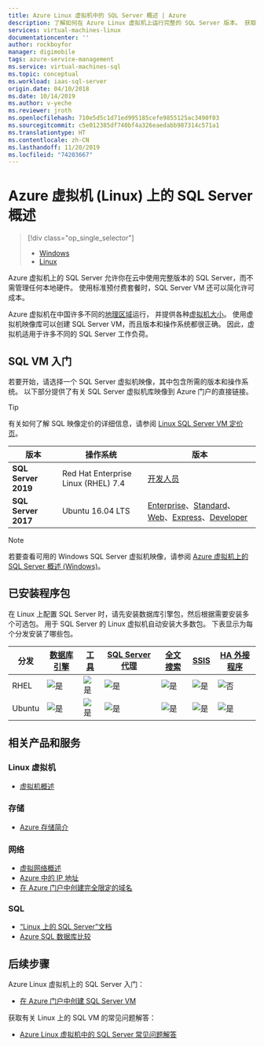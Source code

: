 ```yaml
---
title: Azure Linux 虚拟机中的 SQL Server 概述 | Azure
description: 了解如何在 Azure Linux 虚拟机上运行完整的 SQL Server 版本。 获取到所有 Linux SQL Server VM 映像和相关内容的直接链接。
services: virtual-machines-linux
documentationcenter: ''
author: rockboyfor
manager: digimobile
tags: azure-service-management
ms.service: virtual-machines-sql
ms.topic: conceptual
ms.workload: iaas-sql-server
origin.date: 04/10/2018
ms.date: 10/14/2019
ms.author: v-yeche
ms.reviewer: jroth
ms.openlocfilehash: 710e5d5c1d71ed995185cefe9855125ac3490f03
ms.sourcegitcommit: c5e012385df740bf4a326eaedabb987314c571a1
ms.translationtype: HT
ms.contentlocale: zh-CN
ms.lasthandoff: 11/20/2019
ms.locfileid: "74203667"
---
```

# <a name="overview-of-sql-server-on-azure-virtual-machines-linux"></a>Azure 虚拟机 (Linux) 上的 SQL Server 概述

> [!div class="op_single_selector"]
> * [Windows](../../windows/sql/virtual-machines-windows-sql-server-iaas-overview.md)
> * [Linux](sql-server-linux-virtual-machines-overview.md)

Azure 虚拟机上的 SQL Server 允许你在云中使用完整版本的 SQL Server，而不需管理任何本地硬件。 使用标准预付费套餐时，SQL Server VM 还可以简化许可成本。

Azure 虚拟机在中国许多不同的[地理区域](https://status.azure.com/status/)运行， 并提供各种[虚拟机大小](../sizes.md)。 使用虚拟机映像库可以创建 SQL Server VM，而且版本和操作系统都很正确。 因此，虚拟机适用于许多不同的 SQL Server 工作负荷。

<!--Notice: Change around the world to China -->

<a name="create"></a>
## <a name="get-started-with-sql-vms"></a>SQL VM 入门

若要开始，请选择一个 SQL Server 虚拟机映像，其中包含所需的版本和操作系统。 以下部分提供了有关 SQL Server 虚拟机库映像到 Azure 门户的直接链接。

> [!TIP]
> 有关如何了解 SQL 映像定价的详细信息，请参阅 [Linux SQL Server VM 定价页](https://www.azure.cn/pricing/details/virtual-machines/)。

| 版本 | 操作系统 | 版本 |
| --- | --- | --- |
| **SQL Server 2019** | Red Hat Enterprise Linux (RHEL) 7.4 | [开发人员](https://portal.azure.cn/#create/Microsoft.FreeSQLServerLicenseCTP20SQLServer2019DeveloperonRedHatEnterpriseLinux74-ARM) |
| **SQL Server 2017** | Ubuntu 16.04 LTS |[Enterprise](https://portal.azure.cn/#create/Microsoft.SQLServer2017EnterpriseonUbuntuServer1604LTS)、[Standard](https://portal.azure.cn/#create/Microsoft.SQLServer2017StandardonUbuntuServer1604LTS)、[Web](https://portal.azure.cn/#create/Microsoft.SQLServer2017WebonUbuntuServer1604LTS)、[Express](https://portal.azure.cn/#create/Microsoft.FreeSQLServerLicenseSQLServer2017ExpressonUbuntuServer1604LTS)、[Developer](https://portal.azure.cn/#create/Microsoft.FreeSQLServerLicenseSQLServer2017DeveloperonUbuntuServer1604LTS) |

<!-- ONLY AVAILABLE ON Red Hat Enterprise Linux (RHEL) 7.4 [Developer]-->
<!-- AVAILABLE ON SQL Server 2019 Red Hat Enterprise Linux (RHEL) 7.4 -->
<!-- Not Avaiable on SLES (SUSE Linux Enterprise Server) -->

> [!NOTE]
> 若要查看可用的 Windows SQL Server 虚拟机映像，请参阅 [Azure 虚拟机上的 SQL Server 概述 (Windows)](../../windows/sql/virtual-machines-windows-sql-server-iaas-overview.md)。

<a name="packages"></a>
## <a name="installed-packages"></a>已安装程序包

在 Linux 上配置 SQL Server 时，请先安装数据库引擎包，然后根据需要安装多个可选包。 用于 SQL Server 的 Linux 虚拟机自动安装大多数包。 下表显示为每个分发安装了哪些包。

| 分发 | [数据库引擎](https://docs.microsoft.com/sql/linux/sql-server-linux-setup) | [工具](https://docs.microsoft.com/sql/linux/sql-server-linux-setup-tools) | [SQL Server 代理](https://docs.microsoft.com/sql/linux/sql-server-linux-setup-sql-agent) | [全文搜索](https://docs.microsoft.com/sql/linux/sql-server-linux-setup-full-text-search) | [SSIS](https://docs.microsoft.com/sql/linux/sql-server-linux-setup-ssis) | [HA 外接程序](https://docs.microsoft.com/sql/linux/sql-server-linux-business-continuity-dr) |
|---|---|---|---|---|---|---|
| RHEL | ![是](./media/sql-server-linux-virtual-machines-overview/yes.png) | ![是](./media/sql-server-linux-virtual-machines-overview/yes.png) | ![是](./media/sql-server-linux-virtual-machines-overview/yes.png) | ![是](./media/sql-server-linux-virtual-machines-overview/yes.png) | ![是](./media/sql-server-linux-virtual-machines-overview/yes.png) | ![否](./media/sql-server-linux-virtual-machines-overview/no.png) |
| Ubuntu | ![是](./media/sql-server-linux-virtual-machines-overview/yes.png) | ![是](./media/sql-server-linux-virtual-machines-overview/yes.png) | ![是](./media/sql-server-linux-virtual-machines-overview/yes.png) | ![是](./media/sql-server-linux-virtual-machines-overview/yes.png) | ![是](./media/sql-server-linux-virtual-machines-overview/yes.png) | ![是](./media/sql-server-linux-virtual-machines-overview/yes.png) |

<!-- ONLY Avaiable on Red Hat Enterprise Linux (RHEL) 7.4 [Developer] -->
<!-- Not Avaiable on SLES (SUSE Linux Enterprise Server) -->

## <a name="related-products-and-services"></a>相关产品和服务

### <a name="linux-virtual-machines"></a>Linux 虚拟机

* [虚拟机概述](../overview.md)

### <a name="storage"></a>存储

* [Azure 存储简介](../../../storage/common/storage-introduction.md)

### <a name="networking"></a>网络

* [虚拟网络概述](../../../virtual-network/virtual-networks-overview.md)
* [Azure 中的 IP 地址](../../../virtual-network/virtual-network-ip-addresses-overview-arm.md)
* [在 Azure 门户中创建完全限定的域名](../portal-create-fqdn.md)

### <a name="sql"></a>SQL

* [“Linux 上的 SQL Server”文档](https://docs.microsoft.com/sql/linux)
* [Azure SQL 数据库比较](../../../sql-database/sql-database-paas-vs-sql-server-iaas.md)

## <a name="next-steps"></a>后续步骤

Azure Linux 虚拟机上的 SQL Server 入门：

* [在 Azure 门户中创建 SQL Server VM](provision-sql-server-linux-virtual-machine.md)

获取有关 Linux 上的 SQL VM 的常见问题解答：

* [Azure Linux 虚拟机中的 SQL Server 常见问题解答](sql-server-linux-faq.md)

<!-- Update_Description: update meta properties, wording update, update link -->